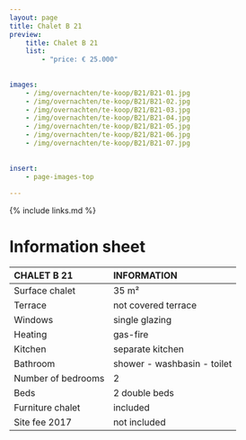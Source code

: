 ```yaml
---
layout: page
title: Chalet B 21
preview: 
    title: Chalet B 21
    list:
        - "price: € 25.000"
        
        
images:
    - /img/overnachten/te-koop/B21/B21-01.jpg
    - /img/overnachten/te-koop/B21/B21-02.jpg
    - /img/overnachten/te-koop/B21/B21-03.jpg
    - /img/overnachten/te-koop/B21/B21-04.jpg
    - /img/overnachten/te-koop/B21/B21-05.jpg
    - /img/overnachten/te-koop/B21/B21-06.jpg
    - /img/overnachten/te-koop/B21/B21-07.jpg
    
    
insert:
    - page-images-top
    
---
```


{% include links.md %}



# Information sheet

CHALET B 21                 | INFORMATION       | 
:---------------------------|:------------|
Surface chalet          |35 m²
Terrace                      |not covered terrace 
Windows                       |single glazing
Heating          |gas-fire
Kitchen                     |separate kitchen
Bathroom                   |shower - washbasin - toilet
Number of bedrooms         |2
Beds            |2 double beds
Furniture chalet             |included
Site fee 2017  |not included
